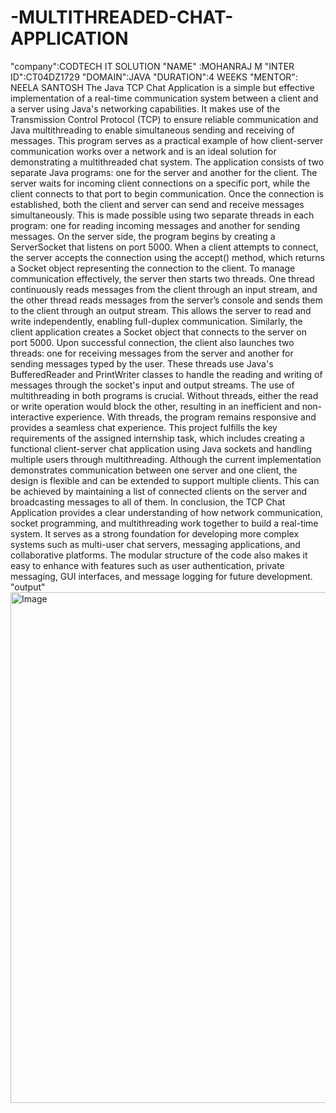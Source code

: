# -MULTITHREADED-CHAT-APPLICATION
"company":CODTECH  IT SOLUTION
"NAME" :MOHANRAJ M
"INTER ID":CT04DZ1729
"DOMAIN":JAVA
"DURATION":4 WEEKS
"MENTOR": NEELA SANTOSH
The Java TCP Chat Application is a simple but effective implementation of a real-time communication system between a client and a server using Java's networking capabilities. It makes use of the Transmission Control Protocol (TCP) to ensure reliable communication and Java multithreading to enable simultaneous sending and receiving of messages. This program serves as a practical example of how client-server communication works over a network and is an ideal solution for demonstrating a multithreaded chat system. The application consists of two separate Java programs: one for the server and another for the client. The server waits for incoming client connections on a specific port, while the client connects to that port to begin communication. Once the connection is established, both the client and server can send and receive messages simultaneously. This is made possible using two separate threads in each program: one for reading incoming messages and another for sending messages. On the server side, the program begins by creating a ServerSocket that listens on port 5000. When a client attempts to connect, the server accepts the connection using the accept() method, which returns a Socket object representing the connection to the client. To manage communication effectively, the server then starts two threads. One thread continuously reads messages from the client through an input stream, and the other thread reads messages from the server’s console and sends them to the client through an output stream. This allows the server to read and write independently, enabling full-duplex communication. Similarly, the client application creates a Socket object that connects to the server on port 5000. Upon successful connection, the client also launches two threads: one for receiving messages from the server and another for sending messages typed by the user. These threads use Java's BufferedReader and PrintWriter classes to handle the reading and writing of messages through the socket's input and output streams. The use of multithreading in both programs is crucial. Without threads, either the read or write operation would block the other, resulting in an inefficient and non-interactive experience. With threads, the program remains responsive and provides a seamless chat experience. This project fulfills the key requirements of the assigned internship task, which includes creating a functional client-server chat application using Java sockets and handling multiple users through multithreading. Although the current implementation demonstrates communication between one server and one client, the design is flexible and can be extended to support multiple clients. This can be achieved by maintaining a list of connected clients on the server and broadcasting messages to all of them. In conclusion, the TCP Chat Application provides a clear understanding of how network communication, socket programming, and multithreading work together to build a real-time system. It serves as a strong foundation for developing more complex systems such as multi-user chat servers, messaging applications, and collaborative platforms. The modular structure of the code also makes it easy to enhance with features such as user authentication, private messaging, GUI interfaces, and message logging for future development.
"output"
<img width="1722" height="817" alt="Image" src="https://github.com/user-attachments/assets/4508d046-9d4f-45db-be69-c089e2e915c6" />
